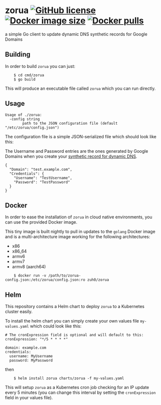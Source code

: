 # zorua [![GitHub license](https://img.shields.io/github/license/zuh0/zorua.svg)](https://github.com/zuh0/zorua/blob/master/LICENSE.md) [![Docker image size](https://img.shields.io/docker/image-size/zuh0/zorua/latest)](https://hub.docker.com/r/zuh0/zorua) [![Docker pulls](https://img.shields.io/docker/pulls/zuh0/zorua)](https://hub.docker.com/r/zuh0/zorua/)

a simple Go client to update dynamic DNS synthetic records for Google Domains

## Building

In order to build `zorua` you can just:

```
    $ cd cmd/zorua 
    $ go build
```

This will produce an executable file called `zorua` which you can run directly.

## Usage

```
Usage of ./zorua:
  -config string
    	path to the JSON configuration file (default "/etc/zorua/config.json")
```

The configuration file is a simple JSON-serialized file which should look like this:

The Username and Password entries are the ones generated by Google Domains when
you create your [synthetic record for dynamic DNS](https://support.google.com/domains/answer/6147083?hl=en).

```
{
  "Domain": "test.example.com",
  "Credentials": {
    "Username": "TestUsername",
    "Password": "TestPassword"
  }
}
```

## Docker

In order to ease the installation of `zorua` in cloud native environments, you
can use the provided Docker image.

This tiny image is built nightly to pull in updates to the `golang` Docker
image and is a multi-architecture image working for the following
architectures:

* x86
* x86_64
* armv6
* armv7
* armv8 (aarch64)

```
    $ docker run -v /path/to/zorua-config.json:/etc/zorua/config.json:ro zuh0/zorua
```

## Helm

This repository contains a Helm chart to deploy `zorua` to a Kubernetes cluster
easily.

To install the helm chart you can simply create your own values file
`my-values.yaml` which could look like this:

```
# The cronExpression field is optional and will default to this:
cronExpression: "*/5 * * * *"

domain: example.com
credentials:
  username: MyUsername
  password: MyPassword
```

then

```
    $ helm install zorua charts/zorua -f my-values.yaml
```

This will setup `zorua` as a Kubernetes cron job checking for an IP update
every 5 minutes (you can change this interval by setting the `cronExpression`
field in your values file).
